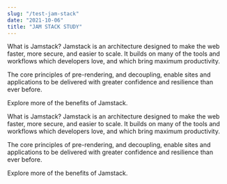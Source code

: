 ```yaml
---
slug: "/test-jam-stack"
date: "2021-10-06"
title: "JAM STACK STUDY"
---
```


What is Jamstack?
Jamstack is an architecture designed to make the web faster, more secure, and easier to scale. It builds on many of the tools and workflows which developers love, and which bring maximum productivity.

The core principles of pre-rendering, and decoupling, enable sites and applications to be delivered with greater confidence and resilience than ever before.

Explore more of the benefits of Jamstack.

What is Jamstack?
Jamstack is an architecture designed to make the web faster, more secure, and easier to scale. It builds on many of the tools and workflows which developers love, and which bring maximum productivity.

The core principles of pre-rendering, and decoupling, enable sites and applications to be delivered with greater confidence and resilience than ever before.

Explore more of the benefits of Jamstack.
